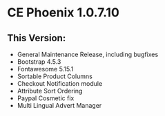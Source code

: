 # CE Phoenix 1.0.7.10
## This Version:
* General Maintenance Release, including bugfixes
* Bootstrap 4.5.3
* Fontawesome 5.15.1
* Sortable Product Columns
* Checkout Notification module
* Attribute Sort Ordering
* Paypal Cosmetic fix
* Multi Lingual Advert Manager
